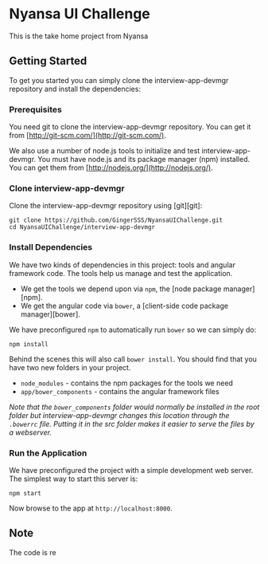 # Nyansa UI Challenge
This is the take home project from Nyansa

## Getting Started

To get you started you can simply clone the interview-app-devmgr repository and install the dependencies:

### Prerequisites

You need git to clone the interview-app-devmgr repository. You can get it from
[http://git-scm.com/](http://git-scm.com/).

We also use a number of node.js tools to initialize and test interview-app-devmgr. You must have node.js and
its package manager (npm) installed.  You can get them from [http://nodejs.org/](http://nodejs.org/).

### Clone interview-app-devmgr

Clone the interview-app-devmgr repository using [git][git]:

```
git clone https://github.com/GingerSSS/NyansaUIChallenge.git
cd NyansaUIChallenge/interview-app-devmgr
```

### Install Dependencies

We have two kinds of dependencies in this project: tools and angular framework code.  The tools help
us manage and test the application.

* We get the tools we depend upon via `npm`, the [node package manager][npm].
* We get the angular code via `bower`, a [client-side code package manager][bower].

We have preconfigured `npm` to automatically run `bower` so we can simply do:

```
npm install
```

Behind the scenes this will also call `bower install`.  You should find that you have two new
folders in your project.

* `node_modules` - contains the npm packages for the tools we need
* `app/bower_components` - contains the angular framework files

*Note that the `bower_components` folder would normally be installed in the root folder but
interview-app-devmgr changes this location through the `.bowerrc` file.  Putting it in the src folder makes
it easier to serve the files by a webserver.*

### Run the Application

We have preconfigured the project with a simple development web server.  The simplest way to start
this server is:

```
npm start
```

Now browse to the app at `http://localhost:8000`.


## Note
The code is re
